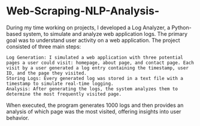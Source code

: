 # Web-Scraping-NLP-Analysis-
During my time working on projects, I developed a Log Analyzer, a Python-based system, to simulate and analyze web application logs. The primary goal was to understand user activity on a web application. The project consisted of three main steps:

    Log Generation: I simulated a web application with three potential pages a user could visit: homepage, about page, and contact page. Each visit by a user generated a log entry containing the timestamp, user ID, and the page they visited.
    Storing Logs: Every generated log was stored in a text file with a timestamp to simulate real-time logging.
    Analysis: After generating the logs, the system analyzes them to determine the most frequently visited page.

When executed, the program generates 1000 logs and then provides an analysis of which page was the most visited, offering insights into user behavior.
